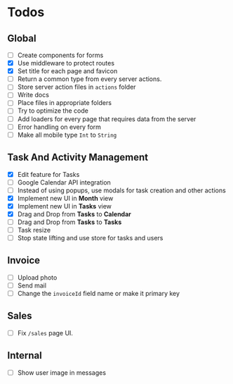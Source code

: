 # Todos

## Global

- [ ] Create components for forms
- [x] Use middleware to protect routes
- [x] Set title for each page and favicon
- [ ] Return a common type from every server actions.
- [ ] Store server action files in `actions` folder
- [ ] Write docs
- [ ] Place files in appropriate folders
- [ ] Try to optimize the code
- [ ] Add loaders for every page that requires data from the server
- [ ] Error handling on every form
- [ ] Make all mobile type `Int` to `String`

## Task And Activity Management

- [x] Edit feature for Tasks
- [ ] Google Calendar API integration
- [ ] Instead of using popups, use modals for task creation and other actions
- [x] Implement new UI in **Month** view
- [x] Implement new UI in **Tasks** view
- [x] Drag and Drop from **Tasks** to **Calendar**
- [ ] Drag and Drop from **Tasks** to **Tasks**
- [ ] Task resize
- [ ] Stop state lifting and use store for tasks and users

## Invoice

- [ ] Upload photo
- [ ] Send mail
- [ ] Change the `invoiceId` field name or make it primary key

## Sales

- [ ] Fix `/sales` page UI.

## Internal

- [ ] Show user image in messages
